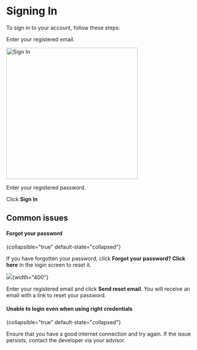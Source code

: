 # Signing In

To sign in to your account, follow these steps:

<procedure title="Signing In" id="sign-in">
    <step>
        <p>Enter your registered email.</p>
        <img src="login.png" alt="Sign In" width="350"/>
    </step>
    <step>
        <p>Enter your registered password.</p>
    </step>
    <step>
        <p>Click <strong>Sign In</strong></p>
    </step>
</procedure>

## Common issues

#### Forgot your password

{collapsible="true" default-state="collapsed"}

If you have forgotten your password, click **Forgot your password? Click here** in the login screen to reset it.

![](forgotPwd.png){width="400"}

Enter your registered email and click **Send reset email**. You will receive an email with a link to reset your
password.

#### Unable to login even when using right credentials

{collapsible="true" default-state="collapsed"}

Ensure that you have a good internet connection and try again. If the issue persists, contact the developer via your
advisor.